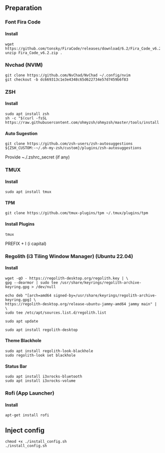 ## Preparation

### Font Fira Code
#### Install
```
wget https://github.com/tonsky/FiraCode/releases/download/6.2/Fira_Code_v6.2.zip
unzip Fira_Code_v6.2.zip .
```

### Nvchad (NVIM)
```
git clone https://github.com/NvChad/NvChad ~/.config/nvim 
git checkout -b dc669313c1e3e4348c65d622734e57d7459b6f83
```

### ZSH
#### Install
```
sudo apt install zsh
sh -c "$(curl -fsSL https://raw.githubusercontent.com/ohmyzsh/ohmyzsh/master/tools/install.sh)"
```
#### Auto Sugestion
```
git clone https://github.com/zsh-users/zsh-autosuggestions ${ZSH_CUSTOM:-~/.oh-my-zsh/custom}/plugins/zsh-autosuggestions
```
Provide ~./.zshrc_secret (if any)

### TMUX
#### Install
```
sudo apt install tmux
```
#### TPM
```
git clone https://github.com/tmux-plugins/tpm ~/.tmux/plugins/tpm
```
#### Install Plugins
```
tmux
```
PREFIX + I (i capital)

### Regolith (i3 Tiling Window Manager) (Ubuntu 22.04)
#### Install
```
wget -qO - https://regolith-desktop.org/regolith.key | \
gpg --dearmor | sudo tee /usr/share/keyrings/regolith-archive-keyring.gpg > /dev/null

echo deb "[arch=amd64 signed-by=/usr/share/keyrings/regolith-archive-keyring.gpg] \
https://regolith-desktop.org/release-ubuntu-jammy-amd64 jammy main" | \
sudo tee /etc/apt/sources.list.d/regolith.list

sudo apt update

sudo apt install regolith-desktop
```
#### Theme Blackhole
```
sudo apt install regolith-look-blackhole
sudo regolith-look set blackhole
```
#### Status Bar 
```
sudo apt install i3xrocks-bluetooth
sudo apt install i3xrocks-volume
```

### Rofi (App Launcher)
#### Install
```
apt-get install rofi
```


## Inject config
```
chmod +x ./install_config.sh
./install_config.sh
```
